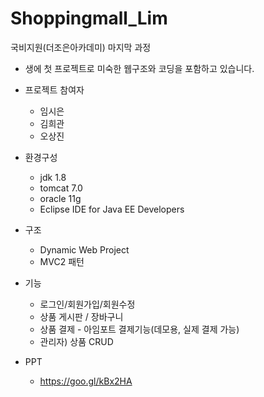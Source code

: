 # Shoppingmall_Lim

국비지원(더조은아카데미) 마지막 과정
- 생에 첫 프로젝트로 미숙한 웹구조와 코딩을 포함하고 있습니다.

* 프로젝트 참여자
  - 임시은
  - 김희관
  - 오상진

* 환경구성
  - jdk 1.8
  - tomcat 7.0
  - oracle 11g
  - Eclipse IDE for Java EE Developers
  
* 구조
  - Dynamic Web Project
  - MVC2 패턴

* 기능
  - 로그인/회원가입/회원수정
  - 상품 게시판 / 장바구니
  - 상품 결제 - 아임포트 결제기능(데모용, 실제 결제 가능)
  - 관리자) 상품 CRUD
  
* PPT
  - https://goo.gl/kBx2HA
